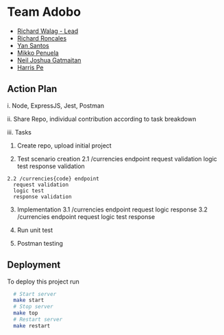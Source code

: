 
# Team Adobo
 - [Richard Walag - Lead](https://github.com/RichardWalag)
 - [Richard Roncales](https://github.com/unno01)
 - [Yan Santos](https://github.com/yansantos)
 - [Mikko Penuela](https://github.com/mikkopen)
 - [Neil Joshua Gatmaitan](https://github.com/njgpepperstone)
 - [Harris Pe](https://github.com/jharrispe)

## Action Plan

i. Node, ExpressJS, Jest, Postman

ii. Share Repo, individual contribution according to task breakdown

iii. Tasks
  1. Create repo, upload initial project

  2. Test scenario creation
    2.1 /currencies endpoint
      request validation
      logic test
      response validation

    2.2 /currencies{code} endpoint
      request validation
      logic test
      response validation

  3. Implementation
    3.1 /currencies endpoint
      request
      logic
      response
    3.2 /currencies endpoint
      request
      logic test
      response

  4. Run unit test

  5. Postman testing

## Deployment

To deploy this project run

```bash
  # Start server
  make start
  # Stop server
  make top
  # Restart server
  make restart
```